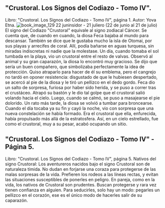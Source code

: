 ## "Crustoral. Los Signos del Codiazo - Tomo IV".
Libro: "Crustoral. Los Signos del Codiazo - Tomo IV", página 1.
Autor: Yova Etna.
![book_image_129](https://media.discordapp.net/attachments/1105643336989159555/1105647579884171304/129.jpg)
22 juninsidor - 21 juliero (22 de junio al 21 de julio)
El signo del Codiazo "Crustoral" equivale al signo zodiacal Cáncer.
Se cuenta que, de cuando en cuando, la diosa Feca bajaba al mundo para descansar. También se dice que le gustaba mucho la isla de Otomai, por sus playas y arrecifes de coral. Allí, podía bañarse en aguas turquesa, sin miradas indiscretas ni nadie que la molestase.
Un día, cuando tomaba el sol tumbada en la playa, vio un crustoral entre el resto de valvas. Observó al animal y su gran caparazón, la diosa lo encontró muy gracioso. Se dijo que sería un buen compañero, que simbolizaba perfectamente la idea de protección. Quiso atraparlo para hacer de él su emblema, pero el cangrejo no tardó en oponer resistencia: disgustado de que le hubiesen despertado, se acercó al pie de la diosa y le tiró un pellizco en el dedo gordo. Feca dio un salto de sorpresa, furiosa por haber sido herida, y se puso a correr tras el crustáceo. Atrapó su bastón y le dio tal golpe que el crustoral salió volando hacia el cielo. Luego, cuando se calmó, se puso a masajearse el pie dolorido.
Un rato más tarde, la diosa se volvió a tumbar para broncearse. Cuando el día tocaba ya su fin y cayó la noche, vio con sorpresa que una nueva constelación se había formado. Era el crustoral que ella, enfurecida, había propulsado más allá de la estratosfera. Así, en un cielo estrellado, fue como el crustoral, muy a su pesar, acabó ocupando un sitio.

## "Crustoral. Los Signos del Codiazo - Tomo IV" - Página 5.
Libro: "Crustoral. Los Signos del Codiazo - Tomo IV", página 5.
Nativos del signo Crustoral: Los aventureros nacidos bajo el signo Crustoral son de naturaleza tímida. No dudan en forjarse una coraza para protegerse de las malas sorpresas de la vida. Prefieren los rodeos a las líneas rectas, y evitan las situaciones susceptibles de ponerles en peligro.
En pareja, como en la vida, los nativos de Crustoral son prudentes. Buscan protegerse y rara vez tienen confianza en alguien. Para seducirles, solo hay un modo: pegarles un pellizco en el corazón, ese es el único modo de hacerles salir de su caparazón.